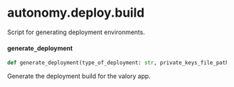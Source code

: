 <a id="autonomy.deploy.build"></a>

# autonomy.deploy.build

Script for generating deployment environments.

<a id="autonomy.deploy.build.generate_deployment"></a>

#### generate`_`deployment

```python
def generate_deployment(type_of_deployment: str, private_keys_file_path: Path, service_path: Path, build_dir: Path, number_of_agents: Optional[int] = None, private_keys_password: Optional[str] = None, dev_mode: bool = False, packages_dir: Optional[Path] = None, open_aea_dir: Optional[Path] = None, open_autonomy_dir: Optional[Path] = None, agent_instances: Optional[List[str]] = None, log_level: str = INFO, substitute_env_vars: bool = False) -> str
```

Generate the deployment build for the valory app.

